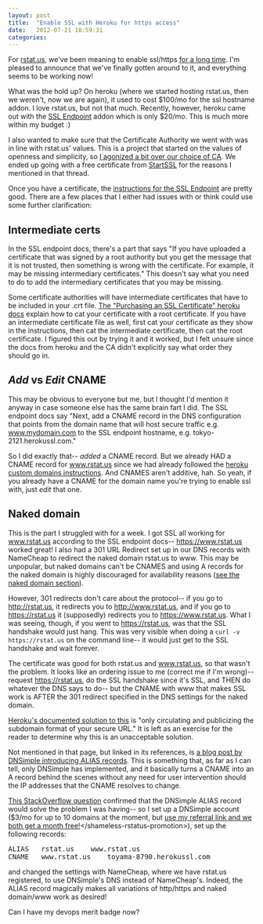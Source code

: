 ```yaml
---
layout: post
title:  "Enable SSL with Heroku for https access"
date:   2012-07-21 18:59:31
categories:
---
```


For <a href="https://rstat.us">rstat.us</a>, we've been meaning to enable ssl/https <a href="https://github.com/hotsh/rstat.us/issues/89">for a long time</a>. I'm pleased to announce that we've finally gotten around to it, and everything seems to be working now!

What was the hold up? On heroku (where we started hosting rstat.us, then we weren't, now we are again), it used to cost $100/mo for the ssl hostname addon. I love rstat.us, but not that much. Recently, however, heroku came out with the <a href="https://devcenter.heroku.com/articles/ssl-endpoint">SSL Endpoint</a> addon which is only $20/mo. This is much more within my budget :)

I also wanted to make sure that the Certificate Authority we went with was in line with rstat.us' values. This is a project that started on the values of openness and simplicity, so <a href="http://librelist.com/browser//rstatus/2012/7/10/certificate-authority/">I agonized a bit over our choice of CA</a>. We ended up going with a free certificate from <a href="https://www.startssl.com/">StartSSL</a> for the reasons I mentioned in that thread.

Once you have a certificate, the <a href="https://devcenter.heroku.com/articles/ssl-endpoint">instructions for the SSL Endpoint</a> are pretty good. There are a few places that I either had issues with or think could use some further clarification:

<h2>Intermediate certs</h2>

In the SSL endpoint docs, there's a part that says "If you have uploaded a certificate that was signed by a root authority but you get the message that it is not trusted, then something is wrong with the certificate. For example, it may be missing intermediary certificates." This doesn't say what you need to do to add the intermediary certificates that you may be missing.

Some certificate authorities will have intermediate certificates that have to be included in your .crt file. <a href="https://devcenter.heroku.com/articles/ssl-certificate">The "Purchasing an SSL Certificate" heroku docs</a> explain how to cat your certificate with a root certificate. If you have an intermediate certificate file as well, first cat your certificate as they show in the instructions, then cat the intermediate certificate, then cat the root certificate. I figured this out by trying it and it worked, but I felt unsure since the docs from heroku and the CA didn't explicitly say what order they should go in.

<h2><em>Add</em> vs <em>Edit</em> CNAME</h2>

This may be obvious to everyone but me, but I thought I'd mention it anyway in case someone else has the same brain fart I did. The SSL endpoint docs say "Next, add a CNAME record in the DNS configuration that points from the domain name that will host secure traffic e.g. www.mydomain.com to the SSL endpoint hostname, e.g. tokyo-2121.herokussl.com."

So I did exactly that-- <em>added</em> a CNAME record. But we already HAD a CNAME record for www.rstat.us since we had already followed the <a href="https://devcenter.heroku.com/articles/custom-domains">heroku custom domains instructions</a>. And CNAMES aren't additive, hah. So yeah, if you already have a CNAME for the domain name you're trying to enable ssl with, just <em>edit</em> that one.

<h2>Naked domain</h2>

This is the part I struggled with for a week. I got SSL all working for www.rstat.us according to the SSL endpoint docs-- https://www.rstat.us worked great! I also had a 301 URL Redirect set up in our DNS records with NameCheap to redirect the naked domain rstat.us to www. This may be unpopular, but naked domains can't be CNAMES and using A records for the naked domain is highly discouraged for availability reasons (<a href="https://devcenter.heroku.com/articles/custom-domains">see the naked domain section</a>).

However, 301 redirects don't care about the protocol-- if you go to http://rstat.us, it redirects you to http://www.rstat.us, and if you go to https://rstat.us it (supposedly) redirects you to https://www.rstat.us. What I was seeing, though, if you went to https://rstat.us, was that the SSL handshake would just hang. This was very visible when doing a `curl -v https://rstat.us` on the command line-- it would just get to the SSL handshake and wait forever.

The certificate was good for both rstat.us and www.rstat.us, so that wasn't the problem. It looks like an ordering issue to me (correct me if I'm wrong)-- request https://rstat.us, do the SSL handshake since it's SSL, and THEN do whatever the DNS says to do-- but the CNAME with www that makes SSL work is AFTER the 301 redirect specified in the DNS settings for the naked domain.

<a href="https://devcenter.heroku.com/articles/avoiding-naked-domains-dns-arecords">Heroku's documented solution to this</a> is "only circulating and publicizing the subdomain format of your secure URL." It is left as an exercise for the reader to determine why this is an unacceptable solution.

Not mentioned in that page, but linked in its references, is <a href="http://blog.dnsimple.com/zone-apex-naked-domain-alias-that-works/">a blog post by DNSimple introducing ALIAS records</a>. This is something that, as far as I can tell, only DNSimple has implemented, and it basically turns a CNAME into an A record behind the scenes without any need for user intervention should the IP addresses that the CNAME resolves to change.

<a href="http://stackoverflow.com/questions/6701549/heroku-ssl-on-root-domain">This StackOverflow question</a> confirmed that the DNSimple ALIAS record would solve the problem I was having-- so I set up a DNSimple account ($3/mo for up to 10 domains at the moment, but <a href="https://dnsimple.com/r/c5d138eb58833f">use my referral link and we both get a month free!</a>&lt;/shameless-rstatus-promotion>), set up the following records:

<pre>
ALIAS 	rstat.us 	www.rstat.us
CNAME 	www.rstat.us 	toyama-8790.herokussl.com
</pre>

and changed the settings with NameCheap, where we have rstat.us registered, to use DNSimple's DNS instead of NameCheap's. Indeed, the ALIAS record magically makes all variations of http/https and naked domain/www work as desired!

Can I have my devops merit badge now?